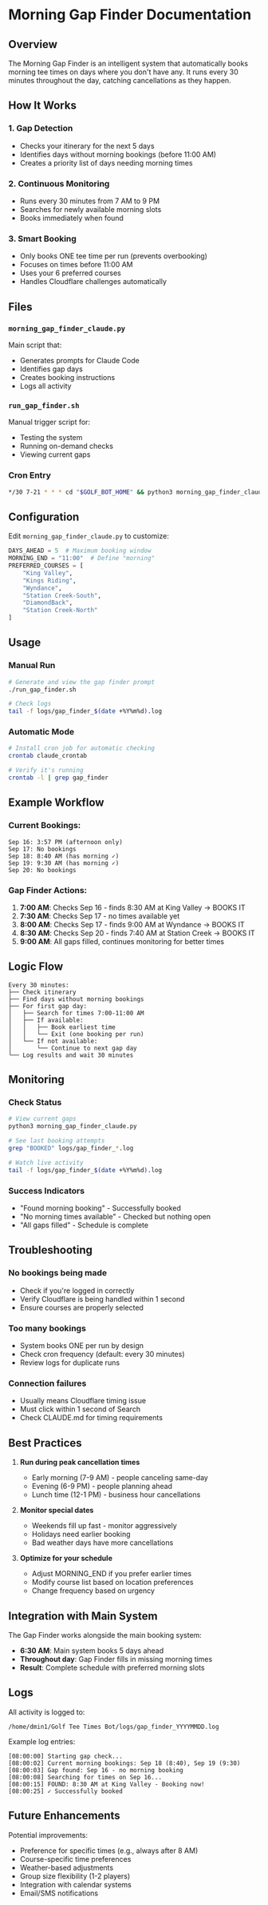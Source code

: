 # Morning Gap Finder Documentation

## Overview

The Morning Gap Finder is an intelligent system that automatically books morning tee times on days where you don't have any. It runs every 30 minutes throughout the day, catching cancellations as they happen.

## How It Works

### 1. Gap Detection
- Checks your itinerary for the next 5 days
- Identifies days without morning bookings (before 11:00 AM)
- Creates a priority list of days needing morning times

### 2. Continuous Monitoring
- Runs every 30 minutes from 7 AM to 9 PM
- Searches for newly available morning slots
- Books immediately when found

### 3. Smart Booking
- Only books ONE tee time per run (prevents overbooking)
- Focuses on times before 11:00 AM
- Uses your 6 preferred courses
- Handles Cloudflare challenges automatically

## Files

### `morning_gap_finder_claude.py`
Main script that:
- Generates prompts for Claude Code
- Identifies gap days
- Creates booking instructions
- Logs all activity

### `run_gap_finder.sh`
Manual trigger script for:
- Testing the system
- Running on-demand checks
- Viewing current gaps

### Cron Entry
```bash
*/30 7-21 * * * cd "$GOLF_BOT_HOME" && python3 morning_gap_finder_claude.py >> logs/gap_finder.log 2>&1
```

## Configuration

Edit `morning_gap_finder_claude.py` to customize:

```python
DAYS_AHEAD = 5  # Maximum booking window
MORNING_END = "11:00"  # Define "morning"
PREFERRED_COURSES = [
    "King Valley",
    "Kings Riding",
    "Wyndance",
    "Station Creek-South",
    "DiamondBack",
    "Station Creek-North"
]
```

## Usage

### Manual Run
```bash
# Generate and view the gap finder prompt
./run_gap_finder.sh

# Check logs
tail -f logs/gap_finder_$(date +%Y%m%d).log
```

### Automatic Mode
```bash
# Install cron job for automatic checking
crontab claude_crontab

# Verify it's running
crontab -l | grep gap_finder
```

## Example Workflow

### Current Bookings:
```
Sep 16: 3:57 PM (afternoon only)
Sep 17: No bookings
Sep 18: 8:40 AM (has morning ✓)
Sep 19: 9:30 AM (has morning ✓)
Sep 20: No bookings
```

### Gap Finder Actions:
1. **7:00 AM**: Checks Sep 16 - finds 8:30 AM at King Valley → BOOKS IT
2. **7:30 AM**: Checks Sep 17 - no times available yet
3. **8:00 AM**: Checks Sep 17 - finds 9:00 AM at Wyndance → BOOKS IT
4. **8:30 AM**: Checks Sep 20 - finds 7:40 AM at Station Creek → BOOKS IT
5. **9:00 AM**: All gaps filled, continues monitoring for better times

## Logic Flow

```
Every 30 minutes:
├── Check itinerary
├── Find days without morning bookings
├── For first gap day:
│   ├── Search for times 7:00-11:00 AM
│   ├── If available:
│   │   ├── Book earliest time
│   │   └── Exit (one booking per run)
│   └── If not available:
│       └── Continue to next gap day
└── Log results and wait 30 minutes
```

## Monitoring

### Check Status
```bash
# View current gaps
python3 morning_gap_finder_claude.py

# See last booking attempts
grep "BOOKED" logs/gap_finder_*.log

# Watch live activity
tail -f logs/gap_finder_$(date +%Y%m%d).log
```

### Success Indicators
- "Found morning booking" - Successfully booked
- "No morning times available" - Checked but nothing open
- "All gaps filled" - Schedule is complete

## Troubleshooting

### No bookings being made
- Check if you're logged in correctly
- Verify Cloudflare is being handled within 1 second
- Ensure courses are properly selected

### Too many bookings
- System books ONE per run by design
- Check cron frequency (default: every 30 minutes)
- Review logs for duplicate runs

### Connection failures
- Usually means Cloudflare timing issue
- Must click within 1 second of Search
- Check CLAUDE.md for timing requirements

## Best Practices

1. **Run during peak cancellation times**
   - Early morning (7-9 AM) - people canceling same-day
   - Evening (6-9 PM) - people planning ahead
   - Lunch time (12-1 PM) - business hour cancellations

2. **Monitor special dates**
   - Weekends fill up fast - monitor aggressively
   - Holidays need earlier booking
   - Bad weather days have more cancellations

3. **Optimize for your schedule**
   - Adjust MORNING_END if you prefer earlier times
   - Modify course list based on location preferences
   - Change frequency based on urgency

## Integration with Main System

The Gap Finder works alongside the main booking system:
- **6:30 AM**: Main system books 5 days ahead
- **Throughout day**: Gap Finder fills in missing morning times
- **Result**: Complete schedule with preferred morning slots

## Logs

All activity is logged to:
```
/home/dmin1/Golf Tee Times Bot/logs/gap_finder_YYYYMMDD.log
```

Example log entries:
```
[08:00:00] Starting gap check...
[08:00:02] Current morning bookings: Sep 18 (8:40), Sep 19 (9:30)
[08:00:03] Gap found: Sep 16 - no morning booking
[08:00:08] Searching for times on Sep 16...
[08:00:15] FOUND: 8:30 AM at King Valley - Booking now!
[08:00:25] ✓ Successfully booked
```

## Future Enhancements

Potential improvements:
- Preference for specific times (e.g., always after 8 AM)
- Course-specific time preferences
- Weather-based adjustments
- Group size flexibility (1-2 players)
- Integration with calendar systems
- Email/SMS notifications